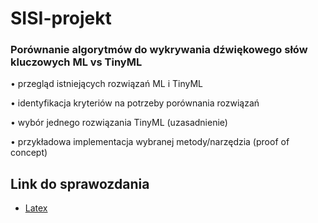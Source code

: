 # SISI-projekt

### Porównanie algorytmów do wykrywania dźwiękowego słów kluczowych ML vs TinyML

• przegląd istniejących rozwiązań ML i TinyML

• identyfikacja kryteriów na potrzeby porównania rozwiązań

• wybór jednego rozwiązania TinyML (uzasadnienie)

• przykładowa implementacja wybranej metody/narzędzia (proof of concept)

## Link do sprawozdania
- [Latex](https://www.overleaf.com/4396561691dsgxpxrbpzmk#8eeae1)

